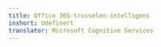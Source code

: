 ```yaml
---
title: Office 365-trusselen-intelligens
inshort: Udefinert
translator: Microsoft Cognitive Services
---
```




